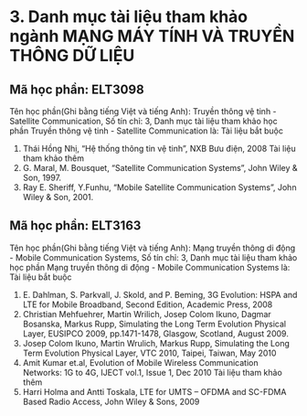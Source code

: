 # 3. Danh mục tài liệu tham khảo ngành MẠNG MÁY TÍNH VÀ TRUYỀN THÔNG DỮ LIỆU
## Mã học phần: ELT3098
Tên học phần(Ghi bằng tiếng Việt và tiếng Anh): Truyền thông vệ tinh - Satellite Communication, Số tín chỉ: 3, Danh mục tài liệu tham khảo học phần Truyền thông vệ tinh - Satellite Communication là:
Tài liệu bắt buộc
1. Thái Hồng Nhị, “Hệ thống thông tin vệ tinh”, NXB Bưu điện, 2008
Tài liệu tham khảo thêm
1. G. Maral, M. Bousquet, “Satellite Communication Systems”, John Wiley & Son, 1997.
2. Ray E. Sheriff, Y.Funhu, “Mobile Satellite Communication Systems”, John Wiley & Son, 2001.
## Mã học phần: ELT3163
Tên học phần(Ghi bằng tiếng Việt và tiếng Anh): Mạng truyền thông di động - Mobile Communication Systems, Số tín chỉ: 3, Danh mục tài liệu tham khảo học phần Mạng truyền thông di động - Mobile Communication Systems là:
Tài liệu bắt buộc
1. E. Dahlman, S. Parkvall, J. Skold, and P. Beming, 3G Evolution: HSPA and LTE for Mobile Broadband, Second Edition, Academic Press, 2008
2. Christian Mehfuehrer, Martin Wrilich, Josep Colom Ikuno, Dagmar Bosanska, Markus Rupp, Simulating the Long Term Evolution Physical Layer, EUSIPCO 2009, pp.1471-1478, Glasgow, Scotland, August 2009.
3. Josep Colom Ikuno, Martin Wrulich, Markus Rupp, Simulating the Long Term Evolution Physical Layer, VTC 2010, Taipei, Taiwan, May 2010
4. Amit Kumar et.al, Evolution of Mobile Wireless Communication Networks: 1G to 4G, IJECT vol.1, Issue 1, Dec 2010
Tài liệu tham khảo thêm
1. Harri Holma and Antti Toskala, LTE for UMTS – OFDMA and SC-FDMA Based Radio Access, John Wiley & Sons, 2009
